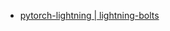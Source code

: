 - [pytorch-lightning](https://github.com/PyTorchLightning/pytorch-lightning)[ | lightning-bolts](https://github.com/PyTorchLightning/lightning-bolts)
